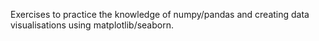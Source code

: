 Exercises to practice the knowledge of numpy/pandas and creating data visualisations using matplotlib/seaborn.

